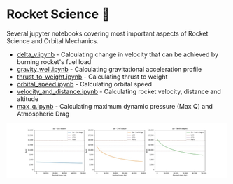 # Rocket Science :rocket:

Several jupyter notebooks covering most important aspects of Rocket Science and Orbital Mechanics.

- [delta_v.ipynb](./delta_v.ipynb) - Calculating change in velocity that can be achieved by burning rocket's fuel load
- [gravity_well.ipynb](./gravity_well.ipynb) - Calculating gravitational acceleration profile
- [thrust_to_weight.ipynb](./thrust_to_weight.ipynb) - Calculating thrust to weight
- [orbital_speed.ipynb](./orbital_speed.ipynb) - Calculating orbital speed
- [velocity_and_distance.ipynb](./velocity_and_distance.ipynb) - Calculating rocket velocity, distance and altitude
- [max_q.ipynb](./max_q.ipynb) - Calculating maximum dynamic pressure (Max Q) and Atmospheric Drag

![delta v](falcon_9_delta_v.jpg)
